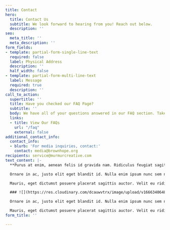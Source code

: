 ```yaml
---
title: Contact
hero:
  title: Contact Us
  subtitle: We look forward to hearing from you! Reach out below.
  description: ''
seo:
  meta_title: ''
  meta_description: ''
form_fields:
- template: partial-form-single-line-text
  required: false
  label: Physical Address
  description: ''
  half_width: false
- template: partial-form-multi-line-text
  label: Message
  required: true
  description: ''
call_to_action:
  supertitle: ''
  title: Have you checked our FAQ Page?
  subtitle: ''
  body: We have all of your questions answered in our FAQ section. Take a look!
  links:
  - title: View Our FAQs
    url: "/faq"
    external: false
additional_contact_info:
  contact_info:
  - blurb: 'For media inquiries, contact:'
    contact: media@brownhope.org
recipients: service@murmurcreative.com
text_content: |-
  **Purus at enim, aenean felis id gravida nam. Ridiculus feugiat sagittis aliquam id in velit auctor. Venenatis pulvinar justo odio egestas lorem magna turpis nunc vulputate ehicula urna egestas iaculis. Sodales blandit ut auctor blandit sed nisl. Id suspendisse ante facilisis mauris nec.**

  Ornare in ac, justo elit eget blandit id. Nulla enim ipsum nunc sem nunc sapien hac pellentesque. Nisl vulputate nisi lacus, vel tincidunt at in. Mus nisl, justo sapien rhoncus, pulvinar consequat.

  Mauris, eget dictumst posuere placerat sagittis auctor. Velit eu ridiculus a et nisl, massa. Lectus montes, viverra ac consequat est nisl. Eget sit volutpat leo lobortis diam. Ut volutpat nam et hac. Posuere diam velit sem amet, tortor tempor varius neque. A, ut sapien mauris ac tellus. Hac risus, consectetur non vitae risus. Arcu neque scelerisque turpis scelerisque. Neque, amet sit sapien faucibus adipiscing pharetra varius elit pretium.

  ### ![](https://res.cloudinary.com/dcauwvtrx/image/upload/v1666340648/leighann-blackwood-gfTu43GaYXw-unsplash-2_qrgoqg.jpg)Subheading

  Ornare in ac, justo elit eget blandit id. Nulla enim ipsum nunc sem nunc sapien hac pellentesque. Nisl vulputate nisi lacus, vel tincidunt at in. Mus nisl, justo sapien rhoncus, pulvinar consequat.

  Mauris, eget dictumst posuere placerat sagittis auctor. Velit eu ridiculus a et nisl, massa. Lectus montes, viverra ac consequat est nisl. Eget sit volutpat leo lobortis diam. Ut volutpat nam et hac. Posuere diam velit sem amet, tortor tempor varius neque. A, ut sapien mauris ac tellus. Hac risus, consectetur non vitae risus. Arcu neque scelerisque turpis scelerisque. Neque, amet sit sapien faucibus adipiscing pharetra varius elit pretium.
form_title: ''

---
```


